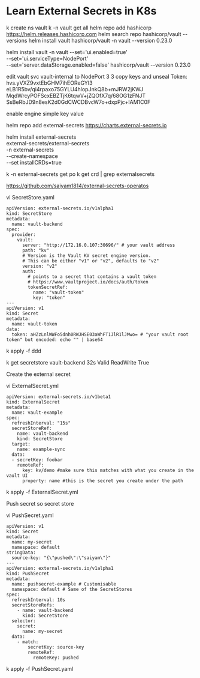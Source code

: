 # Learn External Secrets in K8s


k create ns vault
k -n vault get all
helm repo add hashicorp https://helm.releases.hashicorp.com
helm search repo hashicorp/vault --versions
helm install vault hashicorp/vault -n vault --version 0.23.0

helm install vault -n vault --set='ui.enabled=true' \
--set='ui.serviceType=NodePort' \
--set='server.dataStorage.enabled=false' hashicorp/vault --version 0.23.0

edit vault svc vault-internal to NodePort
3 3
copy keys and unseal
Token: hvs.yVXZ9vxtEbGHM7ihEOReGYI3
eLB1R5bv/qi4rpaxo75GYLU4hlopJnkQ8b+mJRW2jKWJ
MqdWrcyPOFScxEBZTjK6tqwV+jZQOfX7q/68OG1zFNJT
SsBeRbJD9n8esK2d0GdCWCDBvcW7o+dxpPjc+lAM1C0F


enable engine simple key value

helm repo add external-secrets https://charts.external-secrets.io

helm install external-secrets \
  external-secrets/external-secrets \
  -n external-secrets \
  --create-namespace \
  --set installCRDs=true

k -n external-secrets get po
k get crd | grep externalsecrets

https://github.com/saiyam1814/external-secrets-operatos



vi SecretStore.yaml
```
apiVersion: external-secrets.io/v1alpha1
kind: SecretStore
metadata:
  name: vault-backend
spec:
  provider:
    vault:
      server: "http://172.16.0.107:30696/" # your vault address
      path: "kv"
      # Version is the Vault KV secret engine version.
      # This can be either "v1" or "v2", defaults to "v2"
      version: "v2"
      auth:
        # points to a secret that contains a vault token
        # https://www.vaultproject.io/docs/auth/token
        tokenSecretRef:
          name: "vault-token"
          key: "token"
---
apiVersion: v1
kind: Secret
metadata:
  name: vault-token
data:
  token: aHZzLnlWWFo5dnh0RWJHSE03aWhFT1JlR1lJMwo= # "your vault root token" but encoded: echo "" | base64
```
k apply -f ddd

k get secretstore
vault-backend   32s   Valid    ReadWrite      True

Create the external secret

vi ExternalSecret.yml
```
apiVersion: external-secrets.io/v1beta1
kind: ExternalSecret
metadata:
  name: vault-example
spec:
  refreshInterval: "15s"
  secretStoreRef:
    name: vault-backend
    kind: SecretStore
  target:
    name: example-sync
  data:
  - secretKey: foobar
    remoteRef:
      key: kv/demo #make sure this matches with what you create in the vault UI
      property: name #this is the secret you create under the path
```
k apply -f ExternalSecret.yml

Push secret so secret store



vi PushSecret.yaml
```
apiVersion: v1
kind: Secret
metadata:
  name: my-secret
  namespace: default
stringData:
  source-key: "{\"pushed\":\"saiyam\"}"
---
apiVersion: external-secrets.io/v1alpha1
kind: PushSecret
metadata:
  name: pushsecret-example # Customisable
  namespace: default # Same of the SecretStores
spec:
  refreshInterval: 10s 
  secretStoreRefs: 
    - name: vault-backend
      kind: SecretStore
  selector:
    secret:
      name: my-secret 
  data:
    - match:
        secretKey: source-key
        remoteRef:
          remoteKey: pushed
```
k apply -f PushSecret.yaml
